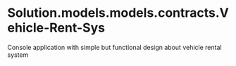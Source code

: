 # Solution.models.models.contracts.Vehicle-Rent-Sys
Console application with simple but functional design about vehicle rental system
